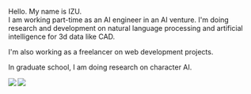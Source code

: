 Hello. My name is IZU.<br />
I am working part-time as an AI engineer in an AI venture. I'm doing research and development on natural language processing and artificial intelligence for 3d data like CAD.

I'm also working as a freelancer on web development projects.

In graduate school, I am doing research on character AI.

<a href="https://github.com/anuraghazra/github-readme-stats">
  <img align="left" src="https://github-readme-stats.vercel.app/api?username=izukune&show_icons=true" />
</a>
<a href="https://github.com/anuraghazra/github-readme-stats">
  <img align="left" src="https://github-readme-stats.vercel.app/api/top-langs/?username=izukune" />
</a>
